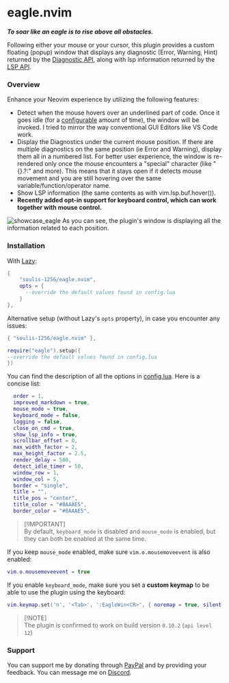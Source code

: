 # eagle.nvim

***To soar like an eagle is to rise above all obstacles.***

Following either your mouse or your cursor, this plugin provides a custom floating (popup) window that displays any diagnostic (Error, Warning, Hint) returned by the [Diagnostic API](https://neovim.io/doc/user/diagnostic.html), along with lsp information returned by the [LSP API](https://neovim.io/doc/user/lsp.html).
### Overview
Enhance your Neovim experience by utilizing the following features:
- Detect when the mouse hovers over an underlined part of code. Once it goes idle (for a [configurable](./lua/eagle/config.lua) amount of time), the window will be invoked. I tried to mirror the way conventional GUI Editors like VS Code work.
- Display the Diagnostics under the current mouse position. If there are multiple diagnostics on the same position (ie Error and Warning), display them all in a numbered list. For better user experience, the window is re-rendered only once the mouse encounters a "special" character (like "{}.?:" and more). This means that it stays open if it detects mouse movement and you are still hovering over the same variable/function/operator name.
- Show LSP information (the same contents as with vim.lsp.buf.hover()).
- **Recently added opt-in support for keyboard control, which can work together with mouse control.**

![showcase_eagle](https://github.com/soulis-1256/eagle.nvim/assets/118274635/ec28d139-0087-4e0d-a52b-c217231b846e)
As you can see, the plugin's window is displaying all the information related to each position.

### Installation
With [Lazy](https://github.com/folke/lazy.nvim):
```lua
{
    "soulis-1256/eagle.nvim",
    opts = {
      --override the default values found in config.lua
    }
},
```

Alternative setup (without Lazy's `opts` property), in case you encounter any issues:
```lua
{ "soulis-1256/eagle.nvim" },
```

```lua
require("eagle").setup({
--override the default values found in config.lua
})
```

You can find the description of all the options in [config.lua](./lua/eagle/config.lua). Here is a concise list:

```lua
  order = 1,
  improved_markdown = true,
  mouse_mode = true,
  keyboard_mode = false,
  logging = false,
  close_on_cmd = true,
  show_lsp_info = true,
  scrollbar_offset = 0,
  max_width_factor = 2,
  max_height_factor = 2.5,
  render_delay = 500,
  detect_idle_timer = 50,
  window_row = 1,
  window_col = 5,
  border = "single",
  title = "",
  title_pos = "center",
  title_color = "#8AAAE5",
  border_color = "#8AAAE5",
```

> [!IMPORTANT]\
> By default, `keyboard_mode` is disabled and `mouse_mode` is enabled, but they can both be enabled at the same time.

If you keep `mouse_mode` enabled, make sure `vim.o.mousemoveevent` is also enabled:
```lua
vim.o.mousemoveevent = true
```
If you enable `keyboard_mode`, make sure you set a **custom keymap** to be able to use the plugin using the keyboard:
```lua
vim.keymap.set('n', '<Tab>', ':EagleWin<CR>', { noremap = true, silent = true })
```

> [!NOTE]\
> The plugin is confirmed to work on build version `0.10.2` (`api level 12`)

### Support
You can support me by donating through [PayPal](https://www.paypal.com/paypalme/soulis1256) and by providing your feedback. You can message me on [Discord](https://discord.com/users/319490489411829761).
